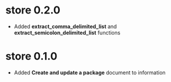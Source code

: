 # store 0.2.0

* Added **extract_comma_delimited_list** and **extract_semicolon_delimited_list** functions

# store 0.1.0

* Added **Create and update a package** document to information




